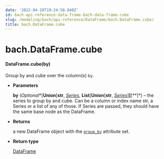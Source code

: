 ```yaml
---
date: '2022-04-28T19:24:58.840Z'
id: bach-api-reference-data-frame-bach-data-frame-cube
slug: /modeling/bach/api-reference/DataFrame/bach.DataFrame.cube/
title: bach.DataFrame.cube
---
```


# bach.DataFrame.cube


#### DataFrame.cube(by)
Group by and cube over the column(s) `by`.


* **Parameters**

    **by** (*Optional**[**Union**[**str**, *[*Series*](/docs/modeling/bach/api-reference/Series/bach.Series/#bach.Series)*, **List**[**Union**[**str**, *[*Series*](/docs/modeling/bach/api-reference/Series/bach.Series/#bach.Series)*]**]**]**]*) – the series to group by and cube. Can be a column or index name str, a Series or a list
    of any of those. If Series are passed, they should have the same base node as the DataFrame.



* **Returns**

    a new DataFrame object with the [`group_by`](/docs/modeling/bach/api-reference/DataFrame/bach.DataFrame.group-by/#bach.DataFrame.group-by) attribute set.



* **Return type**

    [DataFrame](/docs/modeling/bach/api-reference/DataFrame/bach.DataFrame/#bach.DataFrame)


<!-- !! processed by numpydoc !! -->
